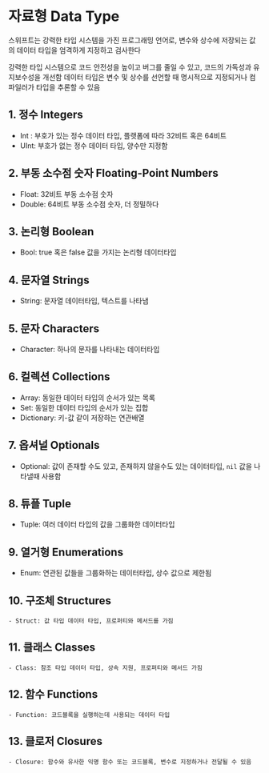 # 자료형 Data Type

스위프트는 강력한 타입 시스템을 가진 프로그래밍 언어로,
변수와 상수에 저장되는 값의 데이터 타입을 엄격하게 지정하고 검사한다

강력한 타입 시스템으로 코드 안전성을 높이고 버그를 줄일 수 있고, 코드의 가독성과 유지보수성을 개선함
데이터 타입은 변수 및 상수를 선언할 때 명시적으로 지정되거나 컴파일러가 타입을 추론할 수 있음

## 1. 정수 Integers

- Int : 부호가 있는 정수 데이터 타입, 플랫폼에 따라 32비트 혹은 64비트
- UInt: 부호가 없는 정수 데이터 타입, 양수만 지정함

## 2. 부동 소수점 숫자 Floating-Point Numbers

- Float: 32비트 부동 소수점 숫자
- Double: 64비트 부동 소수점 숫자, 더 정밀하다

## 3. 논리형 Boolean

- Bool: true 혹은 false 값을 가지는 논리형 데이터타입

## 4. 문자열 Strings

- String: 문자열 데이터타입, 텍스트를 나타냄

## 5. 문자 Characters

- Character: 하나의 문자를 나타내는 데이터타입

## 6. 컬렉션 Collections

- Array: 동일한 데이터 타입의 순서가 있는 목록
- Set: 동일한 데이터 타입의 순서가 있는 집합
- Dictionary: 키-값 같이 저장하는 연관배열

## 7. 옵셔널 Optionals

- Optional: 값이 존재할 수도 있고, 존재하지 않을수도 있는 데이터타입, `nil` 값을 나타낼때 사용함

## 8. 튜플 Tuple

- Tuple: 여러 데이터 타입의 값을 그룹화한 데이터타입

## 9. 열거형 Enumerations

- Enum: 연관된 값들을 그룹화하는 데이터타입, 상수 값으로 제한됨

## 10. 구조체 Structures

    - Struct: 값 타입 데이터 타입, 프로퍼티와 메서드를 가짐

## 11. 클래스 Classes

    - Class: 참조 타입 데이터 타입, 상속 지원, 프로퍼티와 메서드 가짐

## 12. 함수 Functions

    - Function: 코드블록을 실행하는데 사용되는 데이터 타입

## 13. 클로저 Closures

    - Closure: 함수와 유사한 익명 함수 또는 코드블록, 변수로 지정하거나 전달될 수 있음
